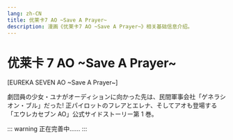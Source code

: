 ```yaml
---
lang: zh-CN
title: 优莱卡7 AO ~Save A Prayer~
description: 漫画《优莱卡7 AO ~Save A Prayer~》相关基础信息介绍。
---
```


# 优莱卡 7 AO ~Save A Prayer~

[EUREKA SEVEN AO ~Save A Prayer~]

<DocInfoCard image="/imgs/cover/AO_Save_A_Prayer.jpg"
  :info="[
    {label:'原名',value:'エウレカセブンAO ~Save A Prayer~'},
    {label:'地区',value:'日本'},
    {label:'原作',value:'BONES'},
    {label:'漫画',value:'不動 らん'},
    {label:'脚本',value:'和场明子'},
    {label:'卷数',value:'全2卷'},
    {label:'发行日期',value:'2013年01月26日'},
    {label:'出版社',value:'角川书店'}]" />

劇団員の少女・ユナがオーディションに向かった先は、民間軍事会社「ゲネラシオン・ブル」だった! 正パイロットのフレアとエレナ、そしてアオも登場する「エウレカセブン AO」公式サイドストーリー第 1 巻。

::: warning
正在完善中……
:::

<div style="height: 600px"></div>
